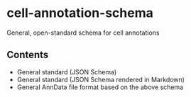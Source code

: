 # cell-annotation-schema
General, open-standard schema for cell annotations


## Contents
- General standard (JSON Schema)
- General standard (JSON Schema rendered in Markdown)
- General AnnData file format based on the above schema
